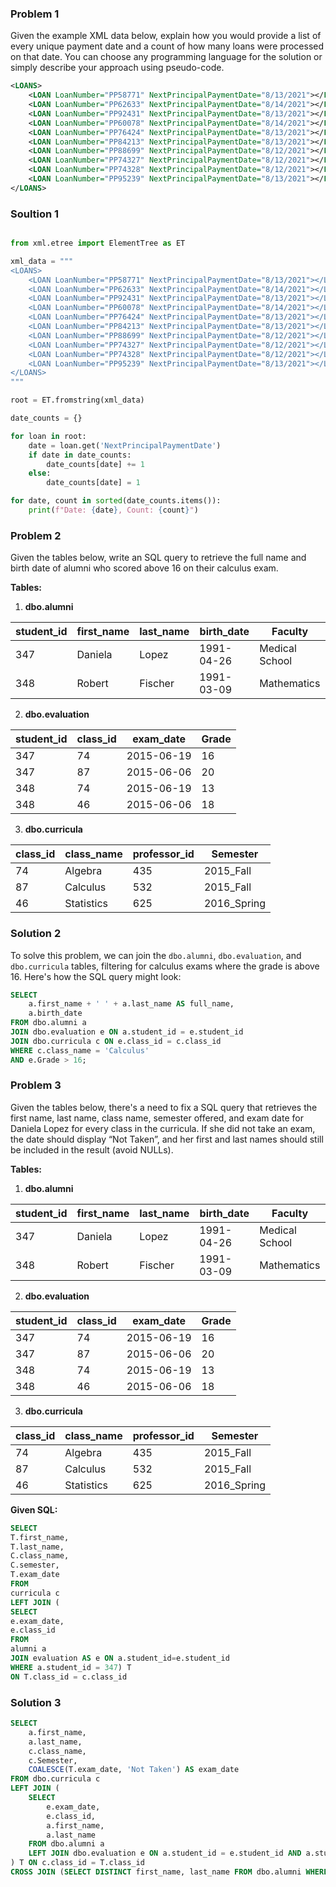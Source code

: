 ### Problem 1 

Given the example XML data below, explain how you would provide a list of every unique payment date and a count of how many loans were processed on that date. You can choose any programming language for the solution or simply describe your approach using pseudo-code.


```xml
<LOANS>
    <LOAN LoanNumber="PP58771" NextPrincipalPaymentDate="8/13/2021"></LOAN>
    <LOAN LoanNumber="PP62633" NextPrincipalPaymentDate="8/14/2021"></LOAN>
    <LOAN LoanNumber="PP92431" NextPrincipalPaymentDate="8/13/2021"></LOAN>
    <LOAN LoanNumber="PP60078" NextPrincipalPaymentDate="8/14/2021"></LOAN>
    <LOAN LoanNumber="PP76424" NextPrincipalPaymentDate="8/13/2021"></LOAN>
    <LOAN LoanNumber="PP84213" NextPrincipalPaymentDate="8/13/2021"></LOAN>
    <LOAN LoanNumber="PP88699" NextPrincipalPaymentDate="8/12/2021"></LOAN>
    <LOAN LoanNumber="PP74327" NextPrincipalPaymentDate="8/12/2021"></LOAN>
    <LOAN LoanNumber="PP74328" NextPrincipalPaymentDate="8/12/2021"></LOAN>
    <LOAN LoanNumber="PP95239" NextPrincipalPaymentDate="8/13/2021"></LOAN>
</LOANS>
```

### Soultion 1

```python

from xml.etree import ElementTree as ET

xml_data = """
<LOANS>
    <LOAN LoanNumber="PP58771" NextPrincipalPaymentDate="8/13/2021"></LOAN>
    <LOAN LoanNumber="PP62633" NextPrincipalPaymentDate="8/14/2021"></LOAN>
    <LOAN LoanNumber="PP92431" NextPrincipalPaymentDate="8/13/2021"></LOAN>
    <LOAN LoanNumber="PP60078" NextPrincipalPaymentDate="8/14/2021"></LOAN>
    <LOAN LoanNumber="PP76424" NextPrincipalPaymentDate="8/13/2021"></LOAN>
    <LOAN LoanNumber="PP84213" NextPrincipalPaymentDate="8/13/2021"></LOAN>
    <LOAN LoanNumber="PP88699" NextPrincipalPaymentDate="8/12/2021"></LOAN>
    <LOAN LoanNumber="PP74327" NextPrincipalPaymentDate="8/12/2021"></LOAN>
    <LOAN LoanNumber="PP74328" NextPrincipalPaymentDate="8/12/2021"></LOAN>
    <LOAN LoanNumber="PP95239" NextPrincipalPaymentDate="8/13/2021"></LOAN>
</LOANS>
"""

root = ET.fromstring(xml_data)

date_counts = {}

for loan in root:
    date = loan.get('NextPrincipalPaymentDate')
    if date in date_counts:
        date_counts[date] += 1
    else:
        date_counts[date] = 1

for date, count in sorted(date_counts.items()):
    print(f"Date: {date}, Count: {count}")

```

### Problem 2
Given the tables below, write an SQL query to retrieve the full name and birth date of alumni who scored above 16 on their calculus exam.

**Tables:**

1. **dbo.alumni**

| student_id | first_name | last_name | birth_date | Faculty         |
|------------|------------|-----------|------------|-----------------|
| 347        | Daniela    | Lopez     | 1991-04-26 | Medical School  |
| 348        | Robert     | Fischer   | 1991-03-09 | Mathematics     |

2. **dbo.evaluation**

| student_id | class_id | exam_date  | Grade |
|------------|----------|------------|-------|
| 347        | 74       | 2015-06-19 | 16    |
| 347        | 87       | 2015-06-06 | 20    |
| 348        | 74       | 2015-06-19 | 13    |
| 348        | 46       | 2015-06-06 | 18    |

3. **dbo.curricula**

| class_id | class_name | professor_id | Semester   |
|----------|------------|--------------|------------|
| 74       | Algebra    | 435          | 2015_Fall  |
| 87       | Calculus   | 532          | 2015_Fall  |
| 46       | Statistics | 625          | 2016_Spring|

### Solution 2

To solve this problem, we can join the `dbo.alumni`, `dbo.evaluation`, and `dbo.curricula` tables, filtering for calculus exams where the grade is above 16. Here's how the SQL query might look:

```sql
SELECT
    a.first_name + ' ' + a.last_name AS full_name,
    a.birth_date
FROM dbo.alumni a
JOIN dbo.evaluation e ON a.student_id = e.student_id
JOIN dbo.curricula c ON e.class_id = c.class_id
WHERE c.class_name = 'Calculus'
AND e.Grade > 16;
```


### Problem 3

Given the tables below, there's a need to fix a SQL query that retrieves the first name, last name, class name, semester offered, and exam date for Daniela Lopez for every class in the curricula. If she did not take an exam, the date should display “Not Taken”, and her first and last names should still be included in the result (avoid NULLs).

**Tables:**

1. **dbo.alumni**

| student_id | first_name | last_name | birth_date | Faculty        |
|------------|------------|-----------|------------|----------------|
| 347        | Daniela    | Lopez     | 1991-04-26 | Medical School |
| 348        | Robert     | Fischer   | 1991-03-09 | Mathematics    |

2. **dbo.evaluation**

| student_id | class_id | exam_date  | Grade |
|------------|----------|------------|-------|
| 347        | 74       | 2015-06-19 | 16    |
| 347        | 87       | 2015-06-06 | 20    |
| 348        | 74       | 2015-06-19 | 13    |
| 348        | 46       | 2015-06-06 | 18    |

3. **dbo.curricula**

| class_id | class_name | professor_id | Semester    |
|----------|------------|--------------|-------------|
| 74       | Algebra    | 435          | 2015_Fall   |
| 87       | Calculus   | 532          | 2015_Fall   |
| 46       | Statistics | 625          | 2016_Spring |

**Given SQL:**

```sql
SELECT
T.first_name,
T.last_name,
C.class_name,
C.semester,
T.exam_date
FROM
curricula c
LEFT JOIN (
SELECT
e.exam_date,
e.class_id
FROM
alumni a
JOIN evaluation AS e ON a.student_id=e.student_id
WHERE a.student_id = 347) T
ON T.class_id = c.class_id
```

### Solution 3


```sql
SELECT
    a.first_name,
    a.last_name,
    c.class_name,
    c.Semester,
    COALESCE(T.exam_date, 'Not Taken') AS exam_date
FROM dbo.curricula c
LEFT JOIN (
    SELECT
        e.exam_date,
        e.class_id,
        a.first_name,
        a.last_name
    FROM dbo.alumni a
    LEFT JOIN dbo.evaluation e ON a.student_id = e.student_id AND a.student_id = 347
) T ON c.class_id = T.class_id
CROSS JOIN (SELECT DISTINCT first_name, last_name FROM dbo.alumni WHERE student_id = 347) a
```
